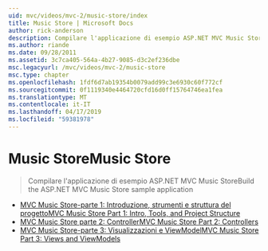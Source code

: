 ```yaml
---
uid: mvc/videos/mvc-2/music-store/index
title: Music Store | Microsoft Docs
author: rick-anderson
description: Compilare l'applicazione di esempio ASP.NET MVC Music Store
ms.author: riande
ms.date: 09/28/2011
ms.assetid: 3c7ca405-564a-4b27-9085-d3c2ef236dbe
msc.legacyurl: /mvc/videos/mvc-2/music-store
msc.type: chapter
ms.openlocfilehash: 1fdf6d7ab19354b0079add99c3e6930c60f772cf
ms.sourcegitcommit: 0f1119340e4464720cfd16d0ff15764746ea1fea
ms.translationtype: MT
ms.contentlocale: it-IT
ms.lasthandoff: 04/17/2019
ms.locfileid: "59381978"
---
```

# <a name="music-store"></a><span data-ttu-id="ca9ba-103">Music Store</span><span class="sxs-lookup"><span data-stu-id="ca9ba-103">Music Store</span></span>

> <span data-ttu-id="ca9ba-104">Compilare l'applicazione di esempio ASP.NET MVC Music Store</span><span class="sxs-lookup"><span data-stu-id="ca9ba-104">Build the ASP.NET MVC Music Store sample application</span></span>


- [<span data-ttu-id="ca9ba-105">MVC Music Store-parte 1: Introduzione, strumenti e struttura del progetto</span><span class="sxs-lookup"><span data-stu-id="ca9ba-105">MVC Music Store Part 1: Intro, Tools, and Project Structure</span></span>](mvc-music-store-part-1-intro-tools-and-project-structure.md)
- [<span data-ttu-id="ca9ba-106">MVC Music Store parte 2: Controller</span><span class="sxs-lookup"><span data-stu-id="ca9ba-106">MVC Music Store Part 2: Controllers</span></span>](mvc-music-store-part-2-controllers.md)
- [<span data-ttu-id="ca9ba-107">MVC Music Store-parte 3: Visualizzazioni e ViewModel</span><span class="sxs-lookup"><span data-stu-id="ca9ba-107">MVC Music Store Part 3: Views and ViewModels</span></span>](mvc-music-store-part-3-views-and-viewmodels.md)
